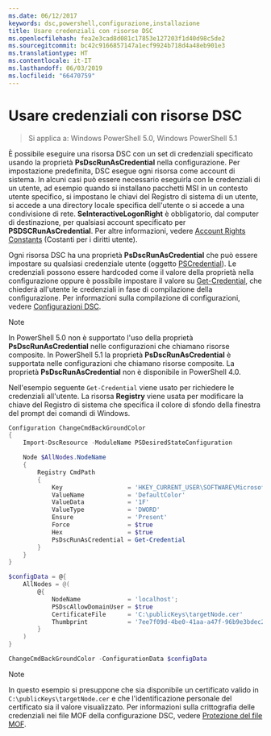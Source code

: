 ```yaml
---
ms.date: 06/12/2017
keywords: dsc,powershell,configurazione,installazione
title: Usare credenziali con risorse DSC
ms.openlocfilehash: fea2e3cad8d081c17853e127203f1d40d98c5de2
ms.sourcegitcommit: bc42c9166857147a1ecf9924b718d4a48eb901e3
ms.translationtype: HT
ms.contentlocale: it-IT
ms.lasthandoff: 06/03/2019
ms.locfileid: "66470759"
---
```

# <a name="use-credentials-with-dsc-resources"></a>Usare credenziali con risorse DSC

> Si applica a: Windows PowerShell 5.0, Windows PowerShell 5.1

È possibile eseguire una risorsa DSC con un set di credenziali specificato usando la proprietà **PsDscRunAsCredential** nella configurazione. Per impostazione predefinita, DSC esegue ogni risorsa come account di sistema. In alcuni casi può essere necessario eseguirla con le credenziali di un utente, ad esempio quando si installano pacchetti MSI in un contesto utente specifico, si impostano le chiavi del Registro di sistema di un utente, si accede a una directory locale specifica dell'utente o si accede a una condivisione di rete. **SeInteractiveLogonRight** è obbligatorio, dal computer di destinazione, per qualsiasi account specificato per **PSDSCRunAsCredential**. Per altre informazioni, vedere [Account Rights Constants](/windows/desktop/secauthz/account-rights-constants) (Costanti per i diritti utente).

Ogni risorsa DSC ha una proprietà **PsDscRunAsCredential** che può essere impostare su qualsiasi credenziale utente (oggetto [PSCredential](/dotnet/api/system.management.automation.pscredential)). Le credenziali possono essere hardcoded come il valore della proprietà nella configurazione oppure è possibile impostare il valore su [Get-Credential](/powershell/module/Microsoft.PowerShell.Security/Get-Credential), che chiederà all'utente le credenziali in fase di compilazione della configurazione. Per informazioni sulla compilazione di configurazioni, vedere [Configurazioni DSC](configurations.md).

> [!NOTE]
> In PowerShell 5.0 non è supportato l'uso della proprietà **PsDscRunAsCredential** nelle configurazioni che chiamano risorse composite. In PowerShell 5.1 la proprietà **PsDscRunAsCredential** è supportata nelle configurazioni che chiamano risorse composite. La proprietà **PsDscRunAsCredential** non è disponibile in PowerShell 4.0.

Nell'esempio seguente `Get-Credential` viene usato per richiedere le credenziali all'utente. La risorsa **Registry** viene usata per modificare la chiave del Registro di sistema che specifica il colore di sfondo della finestra del prompt dei comandi di Windows.

```powershell
Configuration ChangeCmdBackGroundColor
{
    Import-DscResource -ModuleName PSDesiredStateConfiguration

    Node $AllNodes.NodeName
    {
        Registry CmdPath
        {
            Key                  = 'HKEY_CURRENT_USER\SOFTWARE\Microsoft\Command Processor'
            ValueName            = 'DefaultColor'
            ValueData            = '1F'
            ValueType            = 'DWORD'
            Ensure               = 'Present'
            Force                = $true
            Hex                  = $true
            PsDscRunAsCredential = Get-Credential
        }
    }
}

$configData = @{
    AllNodes = @(
        @{
            NodeName             = 'localhost';
            PSDscAllowDomainUser = $true
            CertificateFile      = 'C:\publicKeys\targetNode.cer'
            Thumbprint           = '7ee7f09d-4be0-41aa-a47f-96b9e3bdec25'
        }
    )
}

ChangeCmdBackGroundColor -ConfigurationData $configData
```

> [!NOTE]
> In questo esempio si presuppone che sia disponibile un certificato valido in `C:\publicKeys\targetNode.cer` e che l'identificazione personale del certificato sia il valore visualizzato. Per informazioni sulla crittografia delle credenziali nei file MOF della configurazione DSC, vedere [Protezione del file MOF](../pull-server/secureMOF.md).
